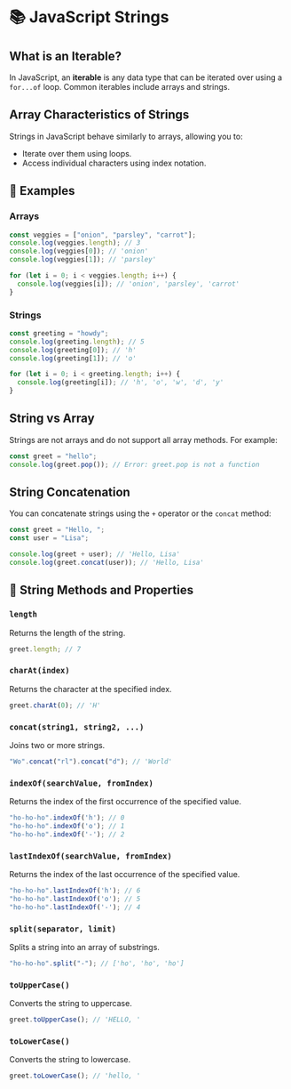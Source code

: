 # 📚 JavaScript Strings

## What is an Iterable?
In JavaScript, an **iterable** is any data type that can be iterated over using a `for...of` loop. Common iterables include arrays and strings.

## Array Characteristics of Strings
Strings in JavaScript behave similarly to arrays, allowing you to:
- Iterate over them using loops.
- Access individual characters using index notation.

## 🌟 Examples
### Arrays
```javascript
const veggies = ["onion", "parsley", "carrot"];
console.log(veggies.length); // 3
console.log(veggies[0]); // 'onion'
console.log(veggies[1]); // 'parsley'

for (let i = 0; i < veggies.length; i++) {
  console.log(veggies[i]); // 'onion', 'parsley', 'carrot'
}
```

### Strings
```javascript
const greeting = "howdy";
console.log(greeting.length); // 5
console.log(greeting[0]); // 'h'
console.log(greeting[1]); // 'o'

for (let i = 0; i < greeting.length; i++) {
  console.log(greeting[i]); // 'h', 'o', 'w', 'd', 'y'
}
```

## String vs Array
Strings are not arrays and do not support all array methods. For example:
```javascript
const greet = "hello";
console.log(greet.pop()); // Error: greet.pop is not a function
```

## String Concatenation
You can concatenate strings using the `+` operator or the `concat` method:
```javascript
const greet = "Hello, ";
const user = "Lisa";

console.log(greet + user); // 'Hello, Lisa'
console.log(greet.concat(user)); // 'Hello, Lisa'
```

## 📝 String Methods and Properties

### `length`
Returns the length of the string.
```javascript
greet.length; // 7
```

### `charAt(index)`
Returns the character at the specified index.
```javascript
greet.charAt(0); // 'H'
```

### `concat(string1, string2, ...)`
Joins two or more strings.
```javascript
"Wo".concat("rl").concat("d"); // 'World'
```

### `indexOf(searchValue, fromIndex)`
Returns the index of the first occurrence of the specified value.
```javascript
"ho-ho-ho".indexOf('h'); // 0
"ho-ho-ho".indexOf('o'); // 1
"ho-ho-ho".indexOf('-'); // 2
```

### `lastIndexOf(searchValue, fromIndex)`
Returns the index of the last occurrence of the specified value.
```javascript
"ho-ho-ho".lastIndexOf('h'); // 6
"ho-ho-ho".lastIndexOf('o'); // 5
"ho-ho-ho".lastIndexOf('-'); // 4
```

### `split(separator, limit)`
Splits a string into an array of substrings.
```javascript
"ho-ho-ho".split("-"); // ['ho', 'ho', 'ho']
```

### `toUpperCase()`
Converts the string to uppercase.
```javascript
greet.toUpperCase(); // 'HELLO, '
```

### `toLowerCase()`
Converts the string to lowercase.
```javascript
greet.toLowerCase(); // 'hello, '
```